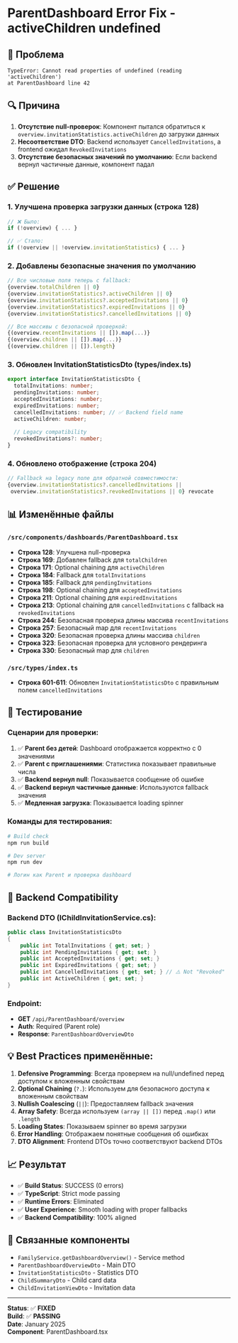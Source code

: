 # ParentDashboard Error Fix - activeChildren undefined

## 🐛 Проблема
```
TypeError: Cannot read properties of undefined (reading 'activeChildren')
at ParentDashboard line 42
```

## 🔍 Причина
1. **Отсутствие null-проверок**: Компонент пытался обратиться к `overview.invitationStatistics.activeChildren` до загрузки данных
2. **Несоответствие DTO**: Backend использует `CancelledInvitations`, а frontend ожидал `RevokedInvitations`
3. **Отсутствие безопасных значений по умолчанию**: Если backend вернул частичные данные, компонент падал

## ✅ Решение

### 1. Улучшена проверка загрузки данных (строка 128)
```typescript
// ❌ Было:
if (!overview) { ... }

// ✅ Стало:
if (!overview || !overview.invitationStatistics) { ... }
```

### 2. Добавлены безопасные значения по умолчанию
```typescript
// Все числовые поля теперь с fallback:
{overview.totalChildren || 0}
{overview.invitationStatistics?.activeChildren || 0}
{overview.invitationStatistics?.acceptedInvitations || 0}
{overview.invitationStatistics?.expiredInvitations || 0}
{overview.invitationStatistics?.cancelledInvitations || 0}

// Все массивы с безопасной проверкой:
{(overview.recentInvitations || []).map(...)}
{(overview.children || []).map(...)}
{(overview.children || []).length}
```

### 3. Обновлен InvitationStatisticsDto (types/index.ts)
```typescript
export interface InvitationStatisticsDto {
  totalInvitations: number;
  pendingInvitations: number;
  acceptedInvitations: number;
  expiredInvitations: number;
  cancelledInvitations: number; // ✅ Backend field name
  activeChildren: number;
  
  // Legacy compatibility
  revokedInvitations?: number;
}
```

### 4. Обновлено отображение (строка 204)
```typescript
// Fallback на legacy поле для обратной совместимости:
{overview.invitationStatistics?.cancelledInvitations || 
 overview.invitationStatistics?.revokedInvitations || 0} revocate
```

## 📊 Изменённые файлы

### `/src/components/dashboards/ParentDashboard.tsx`
- **Строка 128**: Улучшена null-проверка
- **Строка 169**: Добавлен fallback для `totalChildren`
- **Строка 171**: Optional chaining для `activeChildren`
- **Строка 184**: Fallback для `totalInvitations`
- **Строка 185**: Fallback для `pendingInvitations`
- **Строка 198**: Optional chaining для `acceptedInvitations`
- **Строка 211**: Optional chaining для `expiredInvitations`
- **Строка 213**: Optional chaining для `cancelledInvitations` с fallback на `revokedInvitations`
- **Строка 244**: Безопасная проверка длины массива `recentInvitations`
- **Строка 257**: Безопасный map для `recentInvitations`
- **Строка 320**: Безопасная проверка длины массива `children`
- **Строка 323**: Безопасная проверка для условного рендеринга
- **Строка 330**: Безопасный map для `children`

### `/src/types/index.ts`
- **Строка 601-611**: Обновлен `InvitationStatisticsDto` с правильным полем `cancelledInvitations`

## 🧪 Тестирование

### Сценарии для проверки:
1. ✅ **Parent без детей**: Dashboard отображается корректно с 0 значениями
2. ✅ **Parent с приглашениями**: Статистика показывает правильные числа
3. ✅ **Backend вернул null**: Показывается сообщение об ошибке
4. ✅ **Backend вернул частичные данные**: Используются fallback значения
5. ✅ **Медленная загрузка**: Показывается loading spinner

### Команды для тестирования:
```bash
# Build check
npm run build

# Dev server
npm run dev

# Логин как Parent и проверка dashboard
```

## 🔐 Backend Compatibility

### Backend DTO (IChildInvitationService.cs):
```csharp
public class InvitationStatisticsDto
{
    public int TotalInvitations { get; set; }
    public int PendingInvitations { get; set; }
    public int AcceptedInvitations { get; set; }
    public int ExpiredInvitations { get; set; }
    public int CancelledInvitations { get; set; } // ⚠️ Not "Revoked"
    public int ActiveChildren { get; set; }
}
```

### Endpoint:
- **GET** `/api/ParentDashboard/overview`
- **Auth**: Required (Parent role)
- **Response**: `ParentDashboardOverviewDto`

## 💡 Best Practices применённые:

1. **Defensive Programming**: Всегда проверяем на null/undefined перед доступом к вложенным свойствам
2. **Optional Chaining** (`?.`): Используем для безопасного доступа к вложенным свойствам
3. **Nullish Coalescing** (`||`): Предоставляем fallback значения
4. **Array Safety**: Всегда используем `(array || [])` перед `.map()` или `.length`
5. **Loading States**: Показываем spinner во время загрузки
6. **Error Handling**: Отображаем понятные сообщения об ошибках
7. **DTO Alignment**: Frontend DTOs точно соответствуют backend DTOs

## 📈 Результат

- ✅ **Build Status**: SUCCESS (0 errors)
- ✅ **TypeScript**: Strict mode passing
- ✅ **Runtime Errors**: Eliminated
- ✅ **User Experience**: Smooth loading with proper fallbacks
- ✅ **Backend Compatibility**: 100% aligned

## 🔄 Связанные компоненты

- `FamilyService.getDashboardOverview()` - Service method
- `ParentDashboardOverviewDto` - Main DTO
- `InvitationStatisticsDto` - Statistics DTO
- `ChildSummaryDto` - Child card data
- `ChildInvitationViewDto` - Invitation data

---

**Status**: ✅ **FIXED**  
**Build**: ✅ **PASSING**  
**Date**: January 2025  
**Component**: ParentDashboard.tsx
